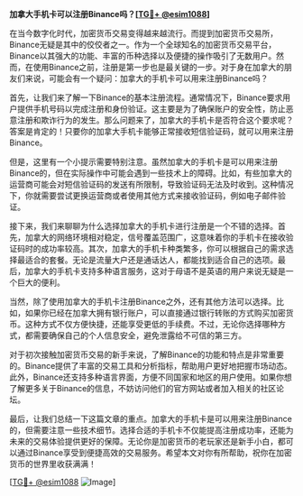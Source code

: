 **加拿大手机卡可以注册Binance吗？[[TG💪+ @esim1088](https://t.me/s/esim1088)]**

在当今数字化时代，加密货币交易变得越来越流行。而提到加密货币交易所，Binance无疑是其中的佼佼者之一。作为一个全球知名的加密货币交易平台，Binance以其强大的功能、丰富的币种选择以及便捷的操作吸引了无数用户。然而，在使用Binance之前，注册是第一步也是最关键的一步。对于身在加拿大的朋友们来说，可能会有一个疑问：加拿大的手机卡可以用来注册Binance吗？

首先，让我们来了解一下Binance的基本注册流程。通常情况下，Binance要求用户提供手机号码以完成注册和身份验证。这主要是为了确保账户的安全性，防止恶意注册和欺诈行为的发生。那么问题来了，加拿大的手机卡是否符合这个要求呢？答案是肯定的！只要你的加拿大手机卡能够正常接收短信验证码，就可以用来注册Binance。

但是，这里有一个小提示需要特别注意。虽然加拿大的手机卡是可以用来注册Binance的，但在实际操作中可能会遇到一些技术上的障碍。比如，有些加拿大的运营商可能会对短信验证码的发送有所限制，导致验证码无法及时收到。这种情况下，你就需要尝试更换运营商或者使用其他方式来接收验证码，例如电子邮件验证。

接下来，我们来聊聊为什么选择加拿大的手机卡进行注册是一个不错的选择。首先，加拿大的网络环境相对稳定，信号覆盖范围广，这意味着你的手机卡在接收验证码时的成功率较高。其次，加拿大的手机卡种类繁多，你可以根据自己的需求选择最适合的套餐。无论是流量大户还是通话达人，都能找到适合自己的选项。最后，加拿大的手机卡支持多种语言服务，这对于母语不是英语的用户来说无疑是一个巨大的便利。

当然，除了使用加拿大的手机卡注册Binance之外，还有其他方法可以选择。比如，如果你已经在加拿大拥有银行账户，可以直接通过银行转账的方式购买加密货币。这种方式不仅方便快捷，还能享受更低的手续费。不过，无论你选择哪种方式，都需要确保自己的个人信息安全，避免泄露给不可信的第三方。

对于初次接触加密货币交易的新手来说，了解Binance的功能和特点是非常重要的。Binance提供了丰富的交易工具和分析指标，帮助用户更好地把握市场动态。此外，Binance还支持多种语言界面，方便不同国家和地区的用户使用。如果你想了解更多关于Binance的信息，不妨访问他们的官方网站或者加入相关的社区论坛。

最后，让我们总结一下这篇文章的重点。加拿大的手机卡是可以用来注册Binance的，但需要注意一些技术细节。选择合适的手机卡不仅能提高注册成功率，还能为未来的交易体验提供更好的保障。无论你是加密货币的老玩家还是新手小白，都可以通过Binance享受到便捷高效的交易服务。希望本文对你有所帮助，祝你在加密货币的世界里收获满满！

[[TG💪+ @esim1088](https://t.me/s/esim1088) ![Image](https://i.postimg.cc/4NQfJmqS/Snipaste-2025-05-13-00-14-12.png)]